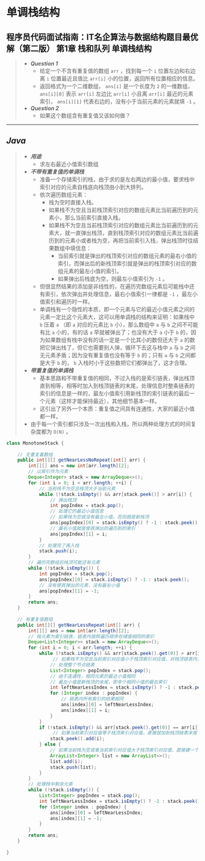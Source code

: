 # 单调栈结构

## 程序员代码面试指南：IT名企算法与数据结构题目最优解（第二版） 第1章 栈和队列 单调栈结构

> - ***Question 1***
>   - 给定一个不含有重复值的数组 `arr` ，找到每一个 `i` 位置左边和右边离 `i` 位置最近且值比 `arr[i]` 小的位置，返回所有位置相应的信息。
>   - 返回格式为一个二维数组， `ans[i]` 是一个长度为 `2` 的一维数组， `ans[i][0]` 表示 `arr[i]` 左边比 `arr[i]` 小且离 `arr[i]` 最近的元素索引， `ans[i][1]` 代表右边的，没有小于当前元素的元素就填 `-1` 。
> - ***Question 2***
>   - 如果这个数组含有重复值又该如何做？

---

## *Java*

> - ***用途***
>   - 求左右最近小值索引数组
> - ***不带有重复值的单调栈***
>   - 准备一个存储索引的栈，由于求的是左右两边的最小值，要求栈中索引对应的元素自栈底向栈顶由小到大排列。
>   - 依次遍历数组元素：
>     - 栈为空时直接入栈。
>     - 如果栈不为空且当前栈顶索引对应的数组元素比当前遍历到的元素小，那么当前索引直接入栈。
>     - 如果栈不为空且当前栈顶索引对应的数组元素比当前遍历到的元素大，就一直弹出栈顶，直到栈顶索引对应的数组元素比当前遍历到的元素小或者栈为空，再把当前索引入栈，弹出栈顶时往结果数组中填信息：
>       - 当前索引就是弹出的栈顶索引对应的数组元素的最右小值的索引，而弹出后的新栈顶索引就是弹出的栈顶索引对应的数组元素的最左小值的索引。
>       - 如果弹出后栈底为空，则最左小值索引为 `-1` 。
>   - 但很显然结果的添加是非线性的，在遍历完数组元素后可能栈中还有索引，依次弹出并处理信息，最右小值索引一律都是 `-1` ，最左小值索引和遍历时一样。
>   - 单调栈有一个隐性的本质，即一个元素与它的最近小值元素之间的元素一定比这个元素大，这可以用单调栈的结构来证明：如果栈中 `b` 压着 `a` （即 `a` 对应的元素比 `b` 小），那么数组中 `a` 与 `b` 之间不可能有比 `a` 小的，有的话 `a` 早就被弹出了；也没有大于 `a` 小于 `b` 的，因为如果数组有栈中没有的话一定是一个比其小的数但还大于 `a` 的数把它弹出栈了，但它也需要别人弹，循环下去这与栈中 `a` 与 `b` 之间无元素矛盾；因为没有重复值也没有等于 `b` 的；只有 `a` 与 `b` 之间都是大于 `b` 的， `b` 入栈时小于这些数把它们都弹出了，这才合理。
> - ***带重复值的单调栈***
>   - 基本思路和不带重复值的相同，不过入栈的是索引链表，弹出栈顶直到相等，相等时加入到栈顶链表的末尾，处理信息时整条链表的索引的信息是一样的，最左小值索引用新栈顶的索引链表的最后一个元素（这样才能保持最近），其他细节基本一样。
>   - 这引出了另外一个本质：重复值之间具有连通性，大家的最近小值都一样。
> - 由于每一个索引都只涉及一次出栈和入栈，所以两种处理方式的时间复杂度都为 `O(N)` 。

```java
class MonotoneStack {
    
    // 无重复着数组
    public int[][] getNearLessNoRepeat(int[] arr) {
        int[][] ans = new int[arr.length][2];
        // 以索引作为元素
        Deque<Integer> stack = new ArrayDeque<>();
        for (int i = 0; i < arr.length; ++i) {
            // 当前栈不为空且栈顶大于当前元素
            while (!stack.isEmpty() && arr[stack.peek()] > arr[i]) {
                // 弹出栈顶
                int popIndex = stack.pop();
                // 处理它的最近小值信息
                // 如果栈为空就没有最左小值，否则就是新栈顶
                ans[popIndex][0] = stack.isEmpty() ? -1 : stack.peek();
                // 最右小值就是使其弹出的遍历到的索引
                ans[popIndex][1] = i;
            }
            // 处理完了再入栈
            stack.push(i);
        }
        // 遍历完数组后栈顶可能还有元素
        while (!stack.isEmpty()) {
            int popIndex = stack.pop();
            ans[popIndex][0] = stack.isEmpty() ? -1 : stack.peek();
            // 没有使其弹出的元素，没有最右小值
            ans[popIndex][1] = -1;
        }
        return ans;
    }
    
    // 有重复值数组
    public int[][] getNearLessRepeat(int[] arr) {
        int[][] ans = new int[arr.length][2];
        // 栈元素为索引链表，链表内按照遍历顺序存储值相同的索引
        Deque<List<Integer>> stack = new ArrayDeque<>();
        for (int i = 0; i < arr.length; ++i) {
            while (!stack.isEmpty() && arr[stack.peek().get(0)] > arr[i]) {
                 // 如果栈不为空且当前索引对应值小于栈顶索引对应值，对栈顶链表内元素执行结算操作
                // 处理整个节点链表
                List<Integer> popIndex = stack.pop();
                // 由于连通性，相同元素的最近小值相同
                // 最左小值是新栈顶的末尾，即多个相同小值的最右索引
                int leftNearLessIndex = stack.isEmpty() ? -1 : stack.peek().get(stack.peek().size() - 1);
                for (Integer index : popIndex) {
                    // 链表内所有索引的结果相同
                    ans[index][0] = leftNearLessIndex;
                    ans[index][1] = i;
                }
            }
            if (!stack.isEmpty() && arr[stack.peek().get(0)] == arr[i]) {
                 // 如果当前索引对应值等于栈顶索引对应值，直接就加到栈顶链表末尾
                stack.peek().add(i);
            } else {
                // 如果当前栈为空或者当前索引对应值大于栈顶索引对应值，直接建一个新链表入栈
                ArrayList<Integer> list = new ArrayList<>();
                list.add(i);
                stack.push(list);
            }
        }
        // 处理栈中剩余元素
        while (!stack.isEmpty()) {
            List<Integer> popIndex = stack.pop();
            int leftNearLessIndex = stack.isEmpty() ? -1 : stack.peek().get(stack.peek().size() - 1);
            for (Integer index : popIndex) {
                ans[index][0] = leftNearLessIndex;
                ans[index][1] = -1;
            }
        }
        return ans;
    }
    
}
```
